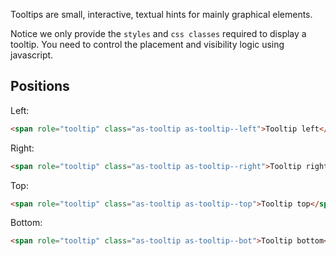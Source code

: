 Tooltips are small, interactive, textual hints for mainly graphical elements.

Notice we only provide the `styles` and `css classes` required to display a tooltip.
You need to control the placement and visibility logic using javascript.


## Positions

Left:

```html
<span role="tooltip" class="as-tooltip as-tooltip--left">Tooltip left</span>
```

Right:

```html
<span role="tooltip" class="as-tooltip as-tooltip--right">Tooltip right</span>
```

Top:

```html
<span role="tooltip" class="as-tooltip as-tooltip--top">Tooltip top</span>
```

Bottom:

```html
<span role="tooltip" class="as-tooltip as-tooltip--bot">Tooltip bottom</span>
```
